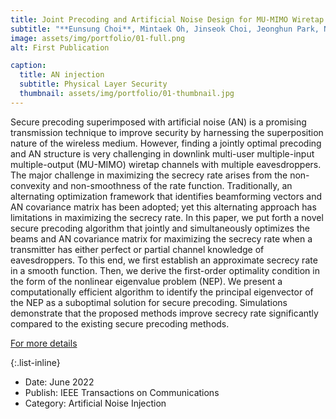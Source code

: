 ```yaml
---
title: Joint Precoding and Artificial Noise Design for MU-MIMO Wiretap Channels
subtitle: "**Eunsung Choi**, Mintaek Oh, Jinseok Choi, Jeonghun Park, Namyoon Lee, and Naofal Al-Dhahir"
image: assets/img/portfolio/01-full.png
alt: First Publication

caption:
  title: AN injection
  subtitle: Physical Layer Security
  thumbnail: assets/img/portfolio/01-thumbnail.jpg
---
```

 Secure precoding superimposed  with artificial noise (AN) is a promising transmission technique to improve security by harnessing the superposition nature of the wireless medium. However, finding a jointly optimal precoding and AN structure is very challenging in downlink multi-user multiple-input  multiple-output (MU-MIMO) wiretap channels with multiple eavesdroppers. The major challenge in maximizing the secrecy rate arises from the non-convexity and non-smoothness of the rate function. Traditionally, an alternating optimization framework that identifies beamforming vectors and AN covariance matrix has been adopted; yet this alternating approach has  limitations in maximizing the secrecy rate. In this paper, we put forth a novel secure precoding algorithm that jointly and simultaneously optimizes the beams and AN covariance matrix for maximizing the secrecy rate when a transmitter has either perfect or partial channel knowledge of eavesdroppers. To this end, we first establish an approximate secrecy rate in a smooth function. Then, we derive the first-order optimality condition in the form of the nonlinear eigenvalue problem (NEP). We present a computationally efficient algorithm to identify the principal eigenvector of the NEP as a suboptimal solution for secure precoding. Simulations demonstrate that the proposed methods improve secrecy rate significantly compared to the existing secure precoding methods. 

[For more details](https://arxiv.org/abs/2207.09823)

{:.list-inline}
- Date: June 2022
- Publish: IEEE Transactions on Communications
- Category: Artificial Noise Injection

